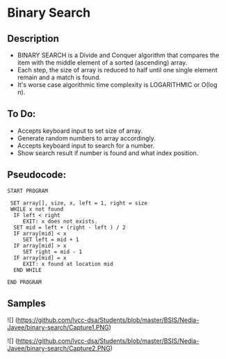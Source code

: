 Binary Search
=======================

## Description

- BINARY SEARCH is a Divide and Conquer algorithm that compares the item with the middle element of a sorted (ascending) array. 
- Each step, the size of array is reduced to half until one single element remain and a match is found.
- It's worse case algorithmic time complexity is LOGARITHMIC or Ο(log n).

## To Do:

- Accepts keyboard input to set size of array.
- Generate random numbers to array accordingly.
- Accepts keyboard input to search for a number.
- Show search result if number is found and what index position.

## Pseudocode:

    START PROGRAM
    
     SET array[], size, x, left = 1, right = size
     WHILE x not found    
      IF left < right 
         EXIT: x does not exists.   
      SET mid = left + (right - left ) / 2
      IF array[mid] < x
         SET left = mid + 1
      IF array[mid] > x
         SET right = mid - 1 
      IF array[mid] = x 
         EXIT: x found at location mid
      END WHILE
    
    END PROGRAM 
    
## Samples

![] (https://github.com/lvcc-dsa/Students/blob/master/BSIS/Nedia-Javee/binary-search/Capture1.PNG)

![] (https://github.com/lvcc-dsa/Students/blob/master/BSIS/Nedia-Javee/binary-search/Capture2.PNG)

